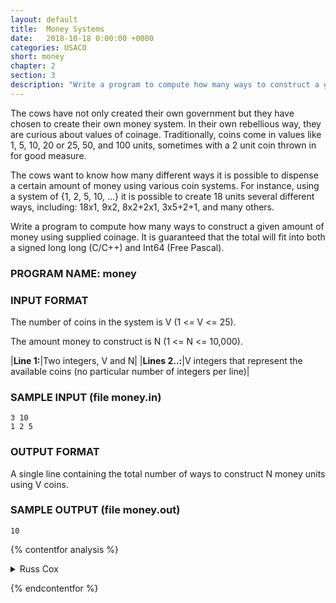 ```yaml
---
layout: default
title:  Money Systems
date:   2018-10-18 0:00:00 +0000
categories: USACO
short: money
chapter: 2
section: 3
description: "Write a program to compute how many ways to construct a given amount of money using supplied coinage."
---
```


The cows have not only created their own government but they have chosen to create their own money system. In their own rebellious way, they are curious about values of coinage. Traditionally, coins come in values like 1, 5, 10, 20 or 25, 50, and 100 units, sometimes with a 2 unit coin thrown in for good measure.

The cows want to know how many different ways it is possible to dispense a certain amount of money using various coin systems. For instance, using a system of {1, 2, 5, 10, ...} it is possible to create 18 units several different ways, including: 18x1, 9x2, 8x2+2x1, 3x5+2+1, and many others.

Write a program to compute how many ways to construct a given amount of money using supplied coinage. It is guaranteed that the total will fit into both a signed long long (C/C++) and Int64 (Free Pascal).

### PROGRAM NAME: money

### INPUT FORMAT

The number of coins in the system is V (1 <= V <= 25).

The amount money to construct is N (1 <= N <= 10,000).

|**Line 1:**|Two integers, V and N|
|**Lines 2..:**|V integers that represent the available coins (no particular number of integers per line)|

### SAMPLE INPUT (file money.in)

```none
3 10
1 2 5
```

### OUTPUT FORMAT

A single line containing the total number of ways to construct N money units using V coins.

### SAMPLE OUTPUT (file money.out)

```none
10
```

{% contentfor analysis %}

<details>
<summary>
Russ Cox
</summary>

We use dynamic programming to count the number of ways to make n cents with the given coins. If we denote the value of the kth coin by c_k, then the recurrence is:

```none
nway(n, k) = no. of ways to make n cents with the first k types of coins
nway(n, k) = nway(n, k-1) + nway(n-c_k, k)
```

This just says the number of ways to make n cents with the first k coins is the number of ways to make n cents using the first k-1 coins (i.e., without using the kth coin) plus the number of ways to make n-c_k cents using the first k coins. For the second set of ways, we then add the kth coin to arrive at a total of n cents.

We keep track of the number of ways to total "n" cents in "nway", updating the array as we read the value of each coin.

```cpp
/*
PROG: money
ID: rsc001
*/

#include <stdio.h>
#include <stdlib.h>
#include <string.h>
#include <assert.h>

#define MAXTOTAL 10000

long long nway[MAXTOTAL+1];

void
main(void)
{
	FILE *fin, *fout;
	int i, j, n, v, c;

	fin = fopen("money.in", "r");
	fout = fopen("money.out", "w");
	assert(fin != NULL && fout != NULL);

	fscanf(fin, "%d %d", &v, &n);

	nway[0] = 1;
	for(i=0; i<v; i++) {
		fscanf(fin, "%d", &c);

		for(j=c; j<=n; j++)
			nway[j] += nway[j-c];
	}

	fprintf(fout, "%lld\n", nway[n]);
}
```

</details>

{% endcontentfor %}